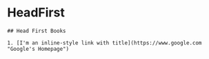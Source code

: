 # HeadFirst

```
## Head First Books

1. [I'm an inline-style link with title](https://www.google.com "Google's Homepage")

```


